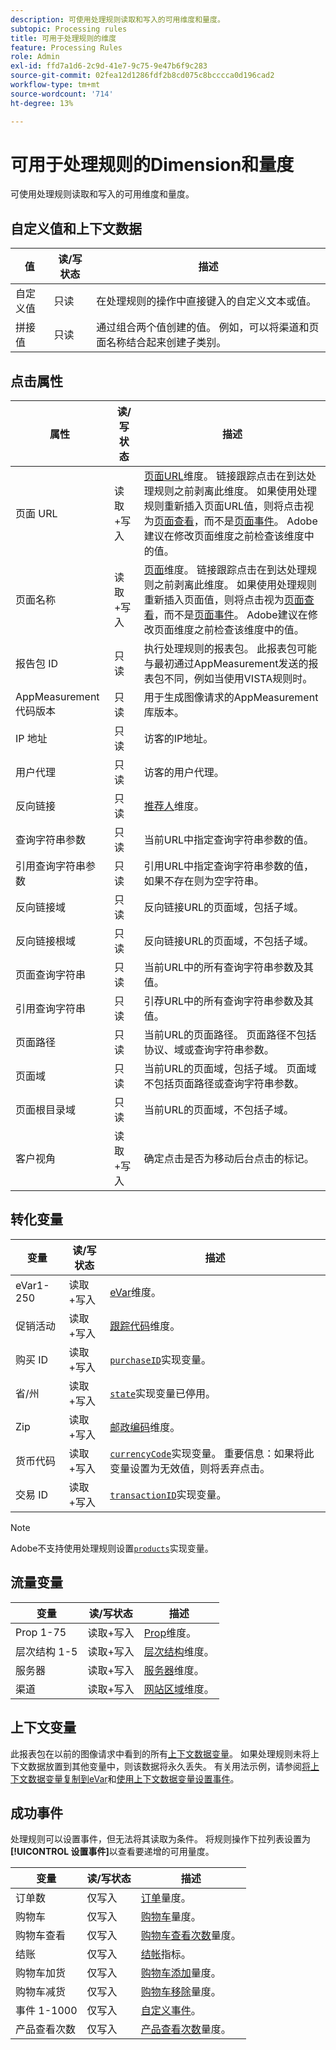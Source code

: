 ```yaml
---
description: 可使用处理规则读取和写入的可用维度和量度。
subtopic: Processing rules
title: 可用于处理规则的维度
feature: Processing Rules
role: Admin
exl-id: ffd7a1d6-2c9d-41e7-9c75-9e47b6f9c283
source-git-commit: 02fea12d1286fdf2b8cd075c8bcccca0d196cad2
workflow-type: tm+mt
source-wordcount: '714'
ht-degree: 13%

---
```


# 可用于处理规则的Dimension和量度

可使用处理规则读取和写入的可用维度和量度。

## 自定义值和上下文数据

| 值 | 读/写状态 | 描述 |
| --- | --- | --- |
| 自定义值 | 只读 | 在处理规则的操作中直接键入的自定义文本或值。 |
| 拼接值 | 只读 | 通过组合两个值创建的值。 例如，可以将渠道和页面名称结合起来创建子类别。 |

## 点击属性

| 属性 | 读/写状态 | 描述 |
| --- | --- | --- |
| 页面 URL | 读取+写入 | [页面URL](/help/components/dimensions/page-url.md)维度。 链接跟踪点击在到达处理规则之前剥离此维度。 如果使用处理规则重新插入页面URL值，则将点击视为[页面查看](/help/components/metrics/page-views.md)，而不是[页面事件](/help/components/metrics/page-events.md)。 Adobe建议在修改页面维度之前检查该维度中的值。 |
| 页面名称 | 读取+写入 | [页面](/help/components/dimensions/page.md)维度。 链接跟踪点击在到达处理规则之前剥离此维度。 如果使用处理规则重新插入页面值，则将点击视为[页面查看](/help/components/metrics/page-views.md)，而不是[页面事件](/help/components/metrics/page-events.md)。 Adobe建议在修改页面维度之前检查该维度中的值。 |
| 报告包 ID | 只读 | 执行处理规则的报表包。 此报表包可能与最初通过AppMeasurement发送的报表包不同，例如当使用VISTA规则时。 |
| AppMeasurement代码版本 | 只读 | 用于生成图像请求的AppMeasurement库版本。 |
| IP 地址 | 只读 | 访客的IP地址。 |
| 用户代理 | 只读 | 访客的用户代理。 |
| 反向链接 | 只读 | [推荐人](/help/components/dimensions/referrer.md)维度。 |
| 查询字符串参数 | 只读 | 当前URL中指定查询字符串参数的值。 |
| 引用查询字符串参数 | 只读 | 引用URL中指定查询字符串参数的值，如果不存在则为空字符串。 |
| 反向链接域 | 只读 | 反向链接URL的页面域，包括子域。 |
| 反向链接根域 | 只读 | 反向链接URL的页面域，不包括子域。 |
| 页面查询字符串 | 只读 | 当前URL中的所有查询字符串参数及其值。 |
| 引用查询字符串 | 只读 | 引荐URL中的所有查询字符串参数及其值。 |
| 页面路径 | 只读 | 当前URL的页面路径。 页面路径不包括协议、域或查询字符串参数。 |
| 页面域 | 只读 | 当前URL的页面域，包括子域。 页面域不包括页面路径或查询字符串参数。 |
| 页面根目录域 | 只读 | 当前URL的页面域，不包括子域。 |
| 客户视角 | 读取+写入 | 确定点击是否为移动后台点击的标记。 |

## 转化变量

| 变量 | 读/写状态 | 描述 |
| --- | --- | --- |
| eVar1-250 | 读取+写入 | [eVar](/help/components/dimensions/evar.md)维度。 |
| 促销活动 | 读取+写入 | [跟踪代码](/help/components/dimensions/tracking-code.md)维度。 |
| 购买 ID | 读取+写入 | [`purchaseID`](/help/implement/vars/page-vars/purchaseid.md)实现变量。 |
| 省/州 | 读取+写入 | [`state`](/help/implement/vars/page-vars/state.md)实现变量已停用。 |
| Zip | 读取+写入 | [邮政编码](/help/components/dimensions/zip-code.md)维度。 |
| 货币代码 | 读取+写入 | [`currencyCode`](/help/implement/vars/config-vars/currencycode.md)实现变量。 重要信息：如果将此变量设置为无效值，则将丢弃点击。 |
| 交易 ID | 读取+写入 | [`transactionID`](/help/import/data-sources/transactionid.md)实现变量。 |

>[!NOTE]
>Adobe不支持使用处理规则设置[`products`](/help/implement/vars/page-vars/products.md)实现变量。

## 流量变量

| 变量 | 读/写状态 | 描述 |
| --- | --- | --- |
| Prop 1-75 | 读取+写入 | [Prop](/help/components/dimensions/prop.md)维度。 |
| 层次结构 1-5 | 读取+写入 | [层次结构](/help/components/dimensions/hierarchy.md)维度。 |
| 服务器 | 读取+写入 | [服务器](/help/components/dimensions/server.md)维度。 |
| 渠道 | 读取+写入 | [网站区域](/help/components/dimensions/site-section.md)维度。 |

## 上下文变量

此报表包在以前的图像请求中看到的所有[上下文数据变量](/help/implement/vars/page-vars/contextdata.md)。 如果处理规则未将上下文数据放置到其他变量中，则该数据将永久丢失。 有关用法示例，请参阅[将上下文数据变量复制到eVar](processing-rules-examples/processing-rules-copy-context-data.md)和[使用上下文数据变量设置事件](processing-rules-examples/processing-rules-copy-context-data-event.md)。

## 成功事件

处理规则可以设置事件，但无法将其读取为条件。 将规则操作下拉列表设置为&#x200B;**[!UICONTROL 设置事件]**&#x200B;以查看要递增的可用量度。

| 变量 | 读/写状态 | 描述 |
| --- | --- | --- |
| 订单数 | 仅写入 | [订单](/help/components/metrics/orders.md)量度。 |
| 购物车 | 仅写入 | [购物车](/help/components/metrics/carts.md)量度。 |
| 购物车查看 | 仅写入 | [购物车查看次数](/help/components/metrics/cart-views.md)量度。 |
| 结账 | 仅写入 | [结帐](/help/components/metrics/checkouts.md)指标。 |
| 购物车加货 | 仅写入 | [购物车添加](/help/components/metrics/cart-additions.md)量度。 |
| 购物车减货 | 仅写入 | [购物车移除](/help/components/metrics/cart-removals.md)量度。 |
| 事件 1-1000 | 仅写入 | [自定义事件](/help/components/metrics/custom-events.md)。 |
| 产品查看次数 | 仅写入 | [产品查看次数](/help/components/metrics/product-views.md)量度。 |

